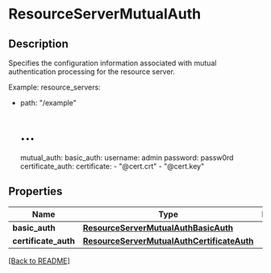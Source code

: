 # ResourceServerMutualAuth

## Description

Specifies the configuration information associated with mutual authentication processing for the resource server.

Example:
resource_servers:
  - path: "/example"
    # ...
    mutual_auth:
      basic_auth:
        username: admin
        password: passw0rd
      certificate_auth:
        certificate:
          - "@cert.crt"
          - "@cert.key"


## Properties

Name | Type | Description | Notes
------------ | ------------- | ------------- | -------------
**basic\_auth** | [**ResourceServerMutualAuthBasicAuth**](ResourceServerMutualAuthBasicAuth.md) |  | [optional] 
**certificate\_auth** | [**ResourceServerMutualAuthCertificateAuth**](ResourceServerMutualAuthCertificateAuth.md) |  | [optional] 

[[Back to README]](../README.md)



